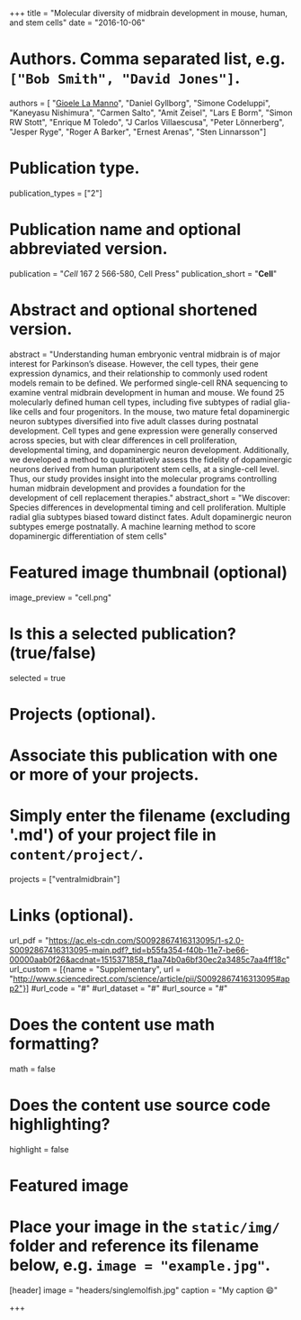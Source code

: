 +++
title = "Molecular diversity of midbrain development in mouse, human, and stem cells"
date = "2016-10-06"

# Authors. Comma separated list, e.g. `["Bob Smith", "David Jones"]`.
authors = [
"<u>Gioele La Manno</u>",
"Daniel Gyllborg",
"Simone Codeluppi",
"Kaneyasu Nishimura",
"Carmen Salto",
"Amit Zeisel",
"Lars E Borm",
"Simon RW Stott",
"Enrique M Toledo",
"J Carlos Villaescusa",
"Peter Lönnerberg",
"Jesper Ryge",
"Roger A Barker",
"Ernest Arenas",
"Sten Linnarsson"]

# Publication type.
publication_types = ["2"]

# Publication name and optional abbreviated version.
publication = "*Cell* 167 2 566-580, Cell Press"
publication_short = "**Cell**"

# Abstract and optional shortened version.
abstract = "Understanding human embryonic ventral midbrain is of major interest for Parkinson’s disease. However, the cell types, their gene expression dynamics, and their relationship to commonly used rodent models remain to be defined. We performed single-cell RNA sequencing to examine ventral midbrain development in human and mouse. We found 25 molecularly defined human cell types, including five subtypes of radial glia-like cells and four progenitors. In the mouse, two mature fetal dopaminergic neuron subtypes diversified into five adult classes during postnatal development. Cell types and gene expression were generally conserved across species, but with clear differences in cell proliferation, developmental timing, and dopaminergic neuron development. Additionally, we developed a method to quantitatively assess the fidelity of dopaminergic neurons derived from human pluripotent stem cells, at a single-cell level. Thus, our study provides insight into the molecular programs controlling human midbrain development and provides a foundation for the development of cell replacement therapies."
abstract_short = "We discover: Species differences in developmental timing and cell proliferation. Multiple radial glia subtypes biased toward distinct fates. Adult dopaminergic neuron subtypes emerge postnatally. A machine learning method to score dopaminergic differentiation of stem cells"

# Featured image thumbnail (optional)
image_preview = "cell.png"

# Is this a selected publication? (true/false)
selected = true

# Projects (optional).
#   Associate this publication with one or more of your projects.
#   Simply enter the filename (excluding '.md') of your project file in `content/project/`.
projects = ["ventralmidbrain"]

# Links (optional).
url_pdf = "https://ac.els-cdn.com/S0092867416313095/1-s2.0-S0092867416313095-main.pdf?_tid=b55fa354-f40b-11e7-be66-00000aab0f26&acdnat=1515371858_f1aa74b0a6bf30ec2a3485c7aa4ff18c"
url_custom = [{name = "Supplementary", url = "http://www.sciencedirect.com/science/article/pii/S0092867416313095#app2"}]
#url_code = "#"
#url_dataset = "#"
#url_source = "#"


# Does the content use math formatting?
math = false

# Does the content use source code highlighting?
highlight = false

# Featured image
# Place your image in the `static/img/` folder and reference its filename below, e.g. `image = "example.jpg"`.
[header]
image = "headers/singlemolfish.jpg"
caption = "My caption :smile:"

+++

